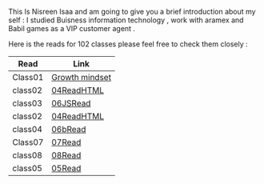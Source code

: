 This Is Nisreen Isaa and am going to give you a brief introduction about my self : 
I studied Buisness information technology , work with aramex and Babil games as a VIP customer agent .

Here is the reads  for 102 classes please feel free to check them closely :

| Read          | Link                                                                    |
| ----------| ----------------------------------------------------------------------------|
| Class01 | [Growth mindset](https://nisreenissa.github.io/reading-note/Read1)                   |
| class02 | [04ReadHTML](https://nisreenissa.github.io/reading-note/HTMLRead) | 
| class03|  [06JSRead](https://nisreenissa.github.io/reading-note/06JSRead) | 
| class02 | [04ReadHTML](https://nisreenissa.github.io/reading-note/HTMLRead) | 
| class04 | [06bRead](https://nisreenissa.github.io/reading-note/06bRead)|
| Class07 | [07Read](https://nisreenissa.github.io/reading-note/07Read)                   |
| class08 | [08Read](https://nisreenissa.github.io/reading-note/08Read) | 
| class05 | [05Read](https://nisreenissa.github.io/reading-note/05Read) | 
    

